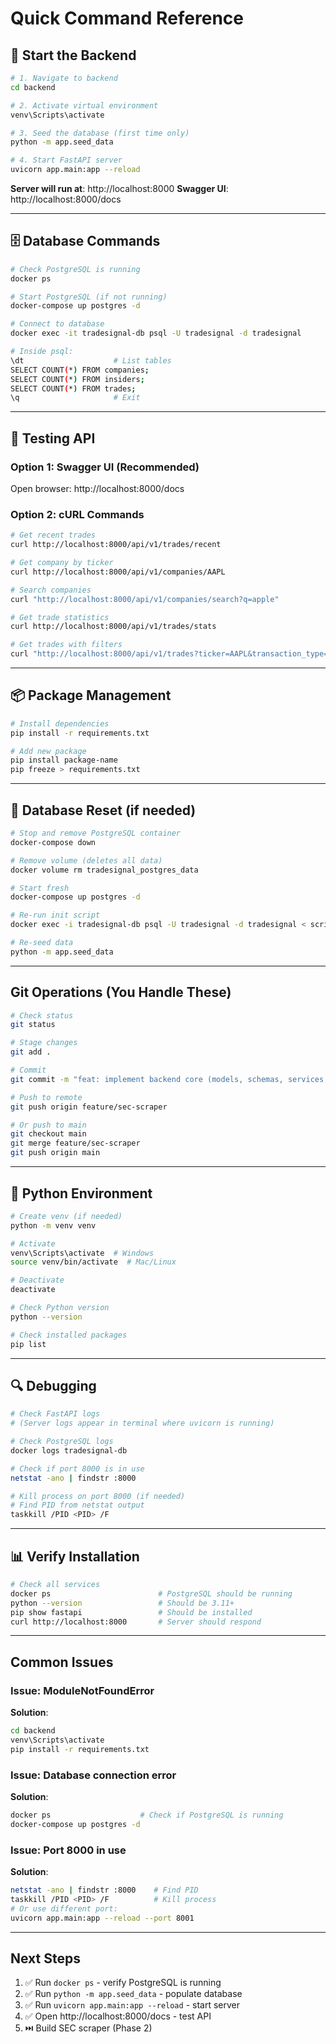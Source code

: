 # Quick Command Reference

## 🚀 Start the Backend

```bash
# 1. Navigate to backend
cd backend

# 2. Activate virtual environment
venv\Scripts\activate

# 3. Seed the database (first time only)
python -m app.seed_data

# 4. Start FastAPI server
uvicorn app.main:app --reload
```

**Server will run at**: http://localhost:8000
**Swagger UI**: http://localhost:8000/docs

---

## 🗄️ Database Commands

```bash
# Check PostgreSQL is running
docker ps

# Start PostgreSQL (if not running)
docker-compose up postgres -d

# Connect to database
docker exec -it tradesignal-db psql -U tradesignal -d tradesignal

# Inside psql:
\dt                    # List tables
SELECT COUNT(*) FROM companies;
SELECT COUNT(*) FROM insiders;
SELECT COUNT(*) FROM trades;
\q                     # Exit
```

---

## 🧪 Testing API

### Option 1: Swagger UI (Recommended)
Open browser: http://localhost:8000/docs

### Option 2: cURL Commands

```bash
# Get recent trades
curl http://localhost:8000/api/v1/trades/recent

# Get company by ticker
curl http://localhost:8000/api/v1/companies/AAPL

# Search companies
curl "http://localhost:8000/api/v1/companies/search?q=apple"

# Get trade statistics
curl http://localhost:8000/api/v1/trades/stats

# Get trades with filters
curl "http://localhost:8000/api/v1/trades?ticker=AAPL&transaction_type=BUY"
```

---

## 📦 Package Management

```bash
# Install dependencies
pip install -r requirements.txt

# Add new package
pip install package-name
pip freeze > requirements.txt
```

---

## 🔄 Database Reset (if needed)

```bash
# Stop and remove PostgreSQL container
docker-compose down

# Remove volume (deletes all data)
docker volume rm tradesignal_postgres_data

# Start fresh
docker-compose up postgres -d

# Re-run init script
docker exec -i tradesignal-db psql -U tradesignal -d tradesignal < scripts/init_db.sql

# Re-seed data
python -m app.seed_data
```

---

## Git Operations (You Handle These)

```bash
# Check status
git status

# Stage changes
git add .

# Commit
git commit -m "feat: implement backend core (models, schemas, services, API endpoints)"

# Push to remote
git push origin feature/sec-scraper

# Or push to main
git checkout main
git merge feature/sec-scraper
git push origin main
```

---

## 🐍 Python Environment

```bash
# Create venv (if needed)
python -m venv venv

# Activate
venv\Scripts\activate  # Windows
source venv/bin/activate  # Mac/Linux

# Deactivate
deactivate

# Check Python version
python --version

# Check installed packages
pip list
```

---

## 🔍 Debugging

```bash
# Check FastAPI logs
# (Server logs appear in terminal where uvicorn is running)

# Check PostgreSQL logs
docker logs tradesignal-db

# Check if port 8000 is in use
netstat -ano | findstr :8000

# Kill process on port 8000 (if needed)
# Find PID from netstat output
taskkill /PID <PID> /F
```

---

## 📊 Verify Installation

```bash
# Check all services
docker ps                        # PostgreSQL should be running
python --version                 # Should be 3.11+
pip show fastapi                 # Should be installed
curl http://localhost:8000       # Server should respond
```

---

## Common Issues

### Issue: ModuleNotFoundError
**Solution**:
```bash
cd backend
venv\Scripts\activate
pip install -r requirements.txt
```

### Issue: Database connection error
**Solution**:
```bash
docker ps                    # Check if PostgreSQL is running
docker-compose up postgres -d
```

### Issue: Port 8000 in use
**Solution**:
```bash
netstat -ano | findstr :8000    # Find PID
taskkill /PID <PID> /F          # Kill process
# Or use different port:
uvicorn app.main:app --reload --port 8001
```

---

## Next Steps

1. ✅ Run `docker ps` - verify PostgreSQL is running
2. ✅ Run `python -m app.seed_data` - populate database
3. ✅ Run `uvicorn app.main:app --reload` - start server
4. ✅ Open http://localhost:8000/docs - test API
5. ⏭️ Build SEC scraper (Phase 2)
